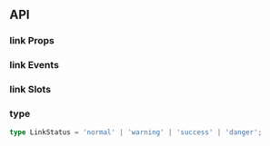 ## API

### link Props

<field-table :data="linkProps"/>

### link Events

<field-table :data="linkEvents" type="emits"/>

### link Slots

<field-table :data="linkSlots" type="slots"/>

### type

```typescript
type LinkStatus = 'normal' | 'warning' | 'success' | 'danger';
```

<script setup>
import { ref } from 'vue';

const linkProps = ref([
  {
    name: 'href',
    desc: '链接地址',
    type: 'string',
    value: '-',
  },
  {
    name: 'status',
    desc: '链接的状态',
    type: "LinkStatus",
    value: "'normal'",
  },
  {
    name: 'hoverable',
    desc: '鼠标悬浮时存在底色',
    type: 'boolean',
    value: '`true`',
  },
  {
    name: 'icon',
    desc: '图标',
    type: 'boolean',
    value: '`false`',
  },
  {
    name: 'loading',
    desc: '链接是否为加载中状态',
    type: 'boolean',
    value: '`false`',
  },
  {
    name: 'disabled',
    desc: '链接是否禁用',
    type: 'boolean',
    value: '`false`',
  },
]);

const linkEvents = ref([
  {
    name: 'click',
    desc: '点击时触发',
    type: '(ev: MouseEvent) => void',
    value: '-',
  },
]);

const linkSlots = ref([
  {
    name: 'default',
    desc: '内容',
    type: '-',
    value: '-',
  },
]);
</script>
